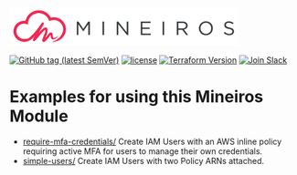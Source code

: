 [<img src="https://raw.githubusercontent.com/mineiros-io/brand/3bffd30e8bdbbde32c143e2650b2faa55f1df3ea/mineiros-primary-logo.svg" width="400"/>][homepage]

[![GitHub tag (latest SemVer)][badge-semver]][releases-github]
[![license][badge-license]][apache20]
[![Terraform Version][badge-terraform]][releases-terraform]
[![Join Slack][badge-slack]][slack]

# Examples for using this Mineiros Module
- [require-mfa-credentials/] Create IAM Users with an AWS inline policy requiring active MFA for users to manage their own credentials.
- [simple-users/] Create IAM Users with two Policy ARNs attached.

<!-- References -->

[require-mfa-credentials/]: https://github.com/mineiros-io/terraform-aws-iam-user/blob/master/examples/require-mfa-credentials
[simple-users/]: https://github.com/mineiros-io/terraform-aws-iam-user/blob/master/examples/simple-users

[homepage]: https://mineiros.io/?ref=terraform-aws-iam-user

[badge-license]: https://img.shields.io/badge/license-Apache%202.0-brightgreen.svg
[badge-terraform]: https://img.shields.io/badge/terraform-0.13%20and%200.12.20+-623CE4.svg?logo=terraform
[badge-slack]: https://img.shields.io/badge/slack-@mineiros--community-f32752.svg?logo=slack
[badge-semver]: https://img.shields.io/github/v/tag/mineiros-io/terraform-aws-iam-user.svg?label=latest&sort=semver

[releases-github]: https://github.com/mineiros-io/terraform-aws-iam-user/releases
[releases-terraform]: https://github.com/hashicorp/terraform/releases
[apache20]: https://opensource.org/licenses/Apache-2.0
[slack]: https://join.slack.com/t/mineiros-community/shared_invite/zt-ehidestg-aLGoIENLVs6tvwJ11w9WGg
